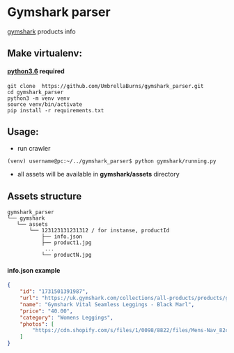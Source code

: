 # Gymshark parser

[gymshark](https://uk.gymshark.com) products info 

## Make virtualenv:
#### [python3.6](https://www.python.org/downloads/release/python-368/) required
    
```shell
git clone  https://github.com/UmbrellaBurns/gymshark_parser.git
cd gymshark_parser
python3 -m venv venv
source venv/bin/activate
pip install -r requirements.txt
```
    
## Usage:
* run crawler
```shell
(venv) username@pc:~/../gymshark_parser$ python gymshark/running.py
```
  
* all assets will be available in __gymshark/assets__ directory

## Assets structure
```
gymshark_parser
└── gymshark
   └── assets
       └── 123123131231312 / for instanse, productId
           ├── info.json
           ├── product1.jpg
            ...
           └── productN.jpg
```

#### info.json example
```json
{
    "id": "1731501391987",
    "url": "https://uk.gymshark.com/collections/all-products/products/gymshark-vital-seamless-leggings-black-marl",
    "name": "Gymshark Vital Seamless Leggings - Black Marl",
    "price": "40.00",
    "category": "Womens Leggings",
    "photos": [
        "https://cdn.shopify.com/s/files/1/0098/8822/files/Mens-Nav_82cbed7d-67b5-4867-80e6-b7f8d9bcbdf6_315x315.jpg?v=1556030050",
    ]
}
```